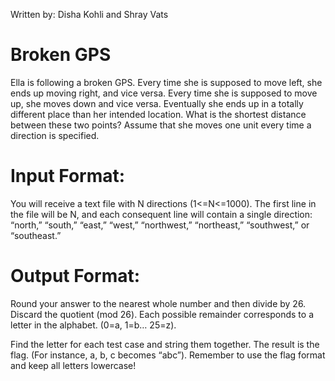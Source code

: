 Written by: Disha Kohli and Shray Vats

# Broken GPS

Ella is following a broken GPS. Every time she is supposed to move left, she ends up moving right, and vice versa. Every time she is supposed to move up, she moves down and vice versa. Eventually she ends up in a totally different place than her intended location. What is the shortest distance between these two points? Assume that she moves one unit every time a direction is specified.

# Input Format:
You will receive a text file with N directions (1<=N<=1000). The first line in the file will be N, and each consequent line will contain a single direction: “north,” “south,” “east,” “west,” “northwest,” “northeast,” “southwest,” or “southeast.” 

# Output Format:
Round your answer to the nearest whole number and then divide by 26. Discard the quotient (mod 26). Each possible remainder corresponds to a letter in the alphabet. (0=a, 1=b… 25=z). 

Find the letter for each test case and string them together. The result is the flag. (For instance, a, b, c becomes “abc”). Remember to use the flag format and keep all letters lowercase!
